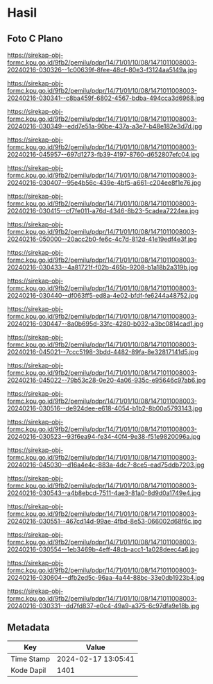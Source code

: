 # Hasil

## Foto C Plano

https://sirekap-obj-formc.kpu.go.id/9fb2/pemilu/pdpr/14/71/01/10/08/1471011008003-20240216-030326--1c00639f-8fee-48cf-80e3-f3124aa5149a.jpg

https://sirekap-obj-formc.kpu.go.id/9fb2/pemilu/pdpr/14/71/01/10/08/1471011008003-20240216-030341--c8ba459f-6802-4567-bdba-494cca3d6968.jpg

https://sirekap-obj-formc.kpu.go.id/9fb2/pemilu/pdpr/14/71/01/10/08/1471011008003-20240216-030349--edd7e51a-90be-437a-a3e7-b48e182e3d7d.jpg

https://sirekap-obj-formc.kpu.go.id/9fb2/pemilu/pdpr/14/71/01/10/08/1471011008003-20240216-045957--697d1273-fb39-4197-8760-d652807efc04.jpg

https://sirekap-obj-formc.kpu.go.id/9fb2/pemilu/pdpr/14/71/01/10/08/1471011008003-20240216-030407--95e4b56c-439e-4bf5-a661-c204ee8f1e76.jpg

https://sirekap-obj-formc.kpu.go.id/9fb2/pemilu/pdpr/14/71/01/10/08/1471011008003-20240216-030415--cf7fe011-a76d-4346-8b23-5cadea7224ea.jpg

https://sirekap-obj-formc.kpu.go.id/9fb2/pemilu/pdpr/14/71/01/10/08/1471011008003-20240216-050000--20acc2b0-fe6c-4c7d-812d-41e19edf4e3f.jpg

https://sirekap-obj-formc.kpu.go.id/9fb2/pemilu/pdpr/14/71/01/10/08/1471011008003-20240216-030433--4a81721f-f02b-465b-9208-b1a18b2a319b.jpg

https://sirekap-obj-formc.kpu.go.id/9fb2/pemilu/pdpr/14/71/01/10/08/1471011008003-20240216-030440--df063ff5-ed8a-4e02-bfdf-fe6244a48752.jpg

https://sirekap-obj-formc.kpu.go.id/9fb2/pemilu/pdpr/14/71/01/10/08/1471011008003-20240216-030447--8a0b695d-33fc-4280-b032-a3bc0814cad1.jpg

https://sirekap-obj-formc.kpu.go.id/9fb2/pemilu/pdpr/14/71/01/10/08/1471011008003-20240216-045021--7ccc5198-3bdd-4482-89fa-8e32817141d5.jpg

https://sirekap-obj-formc.kpu.go.id/9fb2/pemilu/pdpr/14/71/01/10/08/1471011008003-20240216-045022--79b53c28-0e20-4a06-935c-e95646c97ab6.jpg

https://sirekap-obj-formc.kpu.go.id/9fb2/pemilu/pdpr/14/71/01/10/08/1471011008003-20240216-030516--de924dee-e618-4054-b1b2-8b00a5793143.jpg

https://sirekap-obj-formc.kpu.go.id/9fb2/pemilu/pdpr/14/71/01/10/08/1471011008003-20240216-030523--93f6ea94-fe34-40f4-9e38-f51e9820096a.jpg

https://sirekap-obj-formc.kpu.go.id/9fb2/pemilu/pdpr/14/71/01/10/08/1471011008003-20240216-045030--d16a4e4c-883a-4dc7-8ce5-ead75ddb7203.jpg

https://sirekap-obj-formc.kpu.go.id/9fb2/pemilu/pdpr/14/71/01/10/08/1471011008003-20240216-030543--a4b8ebcd-7511-4ae3-81a0-8d9d0a1749e4.jpg

https://sirekap-obj-formc.kpu.go.id/9fb2/pemilu/pdpr/14/71/01/10/08/1471011008003-20240216-030551--467cd14d-99ae-4fbd-8e53-066002d68f6c.jpg

https://sirekap-obj-formc.kpu.go.id/9fb2/pemilu/pdpr/14/71/01/10/08/1471011008003-20240216-030554--1eb3469b-4eff-48cb-acc1-1a028deec4a6.jpg

https://sirekap-obj-formc.kpu.go.id/9fb2/pemilu/pdpr/14/71/01/10/08/1471011008003-20240216-030604--dfb2ed5c-96aa-4a44-88bc-33e0db1923b4.jpg

https://sirekap-obj-formc.kpu.go.id/9fb2/pemilu/pdpr/14/71/01/10/08/1471011008003-20240216-030331--dd7fd837-e0c4-49a9-a375-6c97dfa9e18b.jpg


## Metadata

| Key        | Value               |
| ---------- | ------------------- |
| Time Stamp | 2024-02-17 13:05:41 |
| Kode Dapil | 1401                |



